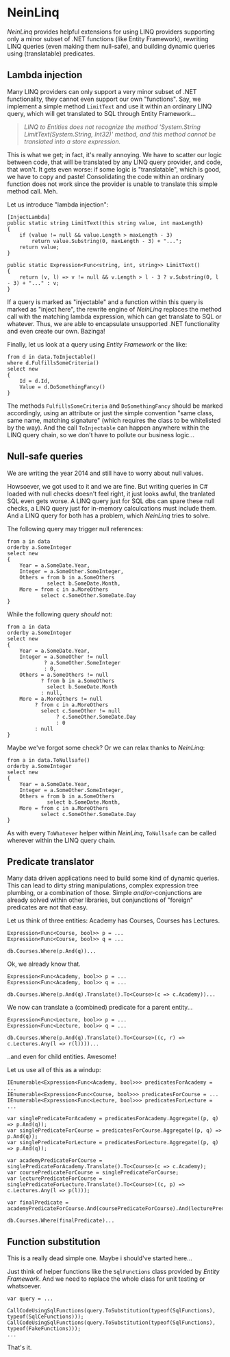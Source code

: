 ﻿NeinLinq
========

*NeinLinq* provides helpful extensions for using LINQ providers supporting only a minor subset of .NET functions (like Entity Framework), rewriting LINQ queries (even making them null-safe), and building dynamic queries using (translatable) predicates.

Lambda injection
----------------

Many LINQ providers can only support a very minor subset of .NET functionality, they cannot even support our own "functions". Say, we implement a simple method `LimitText` and use it within an ordinary LINQ query, which will get translated to SQL through Entity Framework...

> *LINQ to Entities does not recognize the method 'System.String LimitText(System.String, Int32)' method, and this method cannot be translated into a store expression.*

This is what we get; in fact, it's really annoying. We have to scatter our logic between code, that will be translated by any LINQ query provider, and code, that won't. It gets even worse: if some logic is "translatable", which is good, we have to copy and paste! Consolidating the code within an ordinary function does not work since the provider is unable to translate this simple method call. Meh.

Let us introduce "lambda injection":

    [InjectLambda]
    public static string LimitText(this string value, int maxLength)
    {
        if (value != null && value.Length > maxLength - 3)
            return value.Substring(0, maxLength - 3) + "...";
        return value;
    }

    public static Expression<Func<string, int, string>> LimitText()
    {
        return (v, l) => v != null && v.Length > l - 3 ? v.Substring(0, l - 3) + "..." : v;
    }

If a query is marked as "injectable" and a function within this query is marked as "inject here", the rewrite engine of *NeinLinq* replaces the method call with the matching lambda expression, which can get translate to SQL or whatever. Thus, we are able to encapsulate unsupported .NET functionality and even create our own. Bazinga!

Finally, let us look at a query using *Entity Framework* or the like:


    from d in data.ToInjectable()
    where d.FulfillsSomeCriteria()
    select new
    {
        Id = d.Id,
        Value = d.DoSomethingFancy()
    }

The methods `FulfillsSomeCriteria` and `DoSomethingFancy` should be marked accordingly, using an attribute or just the simple convention "same class, same name, matching signature" (which requires the class to be whitelisted by the way). And the call `ToInjectable` can happen anywhere within the LINQ query chain, so we don't have to pollute our business logic...


Null-safe queries
-----------------

We are writing the year 2014 and still have to worry about null values.

Howsoever, we got used to it and we are fine. But writing queries in C# loaded with null checks doesn't feel right, it just looks awful, the tranlated SQL even gets worse. A LINQ query just for SQL dbs can spare these null checks, a LINQ query just for in-memory calculcations must include them. And a LINQ query for both has a problem, which *NeinLinq* tries to solve.

The following query may trigger null references:

    from a in data
    orderby a.SomeInteger
    select new
    {
        Year = a.SomeDate.Year,
        Integer = a.SomeOther.SomeInteger,
        Others = from b in a.SomeOthers
                 select b.SomeDate.Month,
        More = from c in a.MoreOthers
               select c.SomeOther.SomeDate.Day
    }

While the following query *should* not:

    from a in data
    orderby a.SomeInteger
    select new
    {
        Year = a.SomeDate.Year,
        Integer = a.SomeOther != null
                ? a.SomeOther.SomeInteger
                : 0,
        Others = a.SomeOthers != null
               ? from b in a.SomeOthers
                 select b.SomeDate.Month
               : null,
        More = a.MoreOthers != null
             ? from c in a.MoreOthers
               select c.SomeOther != null
                    ? c.SomeOther.SomeDate.Day
                    : 0
             : null
    }

Maybe we've forgot some check? Or we can relax thanks to *NeinLinq*:

    from a in data.ToNullsafe()
    orderby a.SomeInteger
    select new
    {
        Year = a.SomeDate.Year,
        Integer = a.SomeOther.SomeInteger,
        Others = from b in a.SomeOthers
                 select b.SomeDate.Month,
        More = from c in a.MoreOthers
               select c.SomeOther.SomeDate.Day
    }

As with every `ToWhatever` helper within *NeinLinq*, `ToNullsafe` can be called wherever within the LINQ query chain.

Predicate translator
--------------------

Many data driven applications need to build some kind of dynamic queries. This can lead to dirty string manipulations, complex expression tree plumbing, or a combination of those. Simple *and*/*or*-conjunctions are already solved within other libraries, but conjunctions of "foreign" predicates are not that easy.

Let us think of three entities: Academy has Courses, Courses has Lectures.

    Expression<Func<Course, bool>> p = ...
    Expression<Func<Course, bool>> q = ...

    db.Courses.Where(p.And(q))...

Ok, we already know that.

    Expression<Func<Academy, bool>> p = ...
    Expression<Func<Academy, bool>> q = ...

    db.Courses.Where(p.And(q).Translate().To<Course>(c => c.Academy))...

We now can translate a (combined) predicate for a parent entity...

    Expression<Func<Lecture, bool>> p = ...
    Expression<Func<Lecture, bool>> q = ...

    db.Courses.Where(p.And(q).Translate().To<Course>((c, r) => c.Lectures.Any(l => r(l))))...

..and even for child entities. Awesome!

Let us use all of this as a windup:

    IEnumerable<Expression<Func<Academy, bool>>> predicatesForAcademy = ...
    IEnumerable<Expression<Func<Course, bool>>> predicatesForCourse = ...
    IEnumerable<Expression<Func<Lecture, bool>>> predicatesForLecture = ...

    var singlePredicateForAcademy = predicatesForAcademy.Aggregate((p, q) => p.And(q));
    var singlePredicateForCourse = predicatesForCourse.Aggregate((p, q) => p.And(q));
    var singlePredicateForLecture = predicatesForLecture.Aggregate((p, q) => p.And(q));

    var academyPredicateForCourse = singlePredicateForAcademy.Translate().To<Course>(c => c.Academy);
    var coursePredicateForCourse = singlePredicateForCourse;
    var lecturePredicateForCourse = singlePredicateForLecture.Translate().To<Course>((c, p) => c.Lectures.Any(l => p(l)));

    var finalPredicate = academyPredicateForCourse.And(coursePredicateForCourse).And(lecturePredicateForCourse);

    db.Courses.Where(finalPredicate)...

Function substitution
---------------------

This is a really dead simple one. Maybe i should've started here...

Just think of helper functions like the `SqlFunctions` class provided by *Entity Framework*. And we need to replace the whole class for unit testing or whatsoever.

    var query = ...

    CallCodeUsingSqlFunctions(query.ToSubstitution(typeof(SqlFunctions), typeof(SqlCeFunctions)));
    CallCodeUsingSqlFunctions(query.ToSubstitution(typeof(SqlFunctions), typeof(FakeFunctions)));
    ...

That's it.
